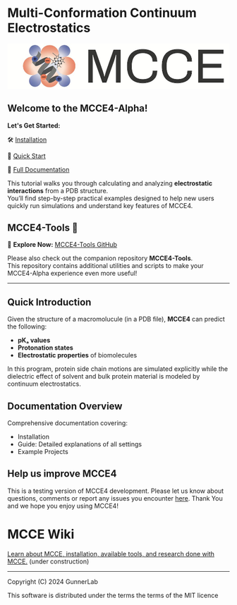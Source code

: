 # Multi-Conformation Continuum Electrostatics

<p align="center">
  <img src="docs/images/mcce_logo1.png" alt="MCCE Logo" style="max-width: 100%; height: auto;">
</p>

## Welcome to the **MCCE4-Alpha**! 
**Let's Get Started:** 

🛠️ [Installation](https://gunnerlab.github.io/mcce4_tutorial/docs/installation/)

🚀 [Quick Start](https://gunnerlab.github.io/mcce4_tutorial/docs/guide/quick_start/)

📖 [Full Documentation](https://gunnerlab.github.io/mcce4_tutorial/)

This tutorial walks you through calculating and analyzing **electrostatic interactions** from a PDB structure.  
You’ll find step-by-step practical examples designed to help new users quickly run simulations and understand key features of MCCE4.

## MCCE4-Tools 🔧  
🧰 **Explore Now:** [MCCE4-Tools GitHub](https://github.com/GunnerLab/MCCE4-Tools)

Please also check out the companion repository **MCCE4-Tools**.  
This repository contains additional utilities and scripts to make your MCCE4-Alpha experience even more useful!

---

## **Quick Introduction**

Given the structure of a macromolucule (in a PDB file), **MCCE4** can predict the following:

- **pKₐ values**
- **Protonation states**
- **Electrostatic properties** of biomolecules

In this program, protein side chain motions are simulated explicitly while the dielectric effect of solvent and bulk protein material is modeled by continuum electrostatics.

## **Documentation Overview**
Comprehensive documentation covering:
- Installation
- Guide: Detailed explanations of all settings
- Example Projects 

## Help us improve MCCE4
This is a testing version of MCCE4 development. 
Please let us know about questions, comments or report any issues you encounter [here](https://github.com/GunnerLab/MCCE4-Alpha/issues).
Thank You and we hope you enjoy using MCCE4!  

# MCCE Wiki
[Learn about MCCE, installation, available tools, and research done with MCCE.](https://mccewiki.levich.net) (under construction)

---

Copyright (C) 2024 GunnerLab

This software is distributed under the terms the terms of the MIT licence




